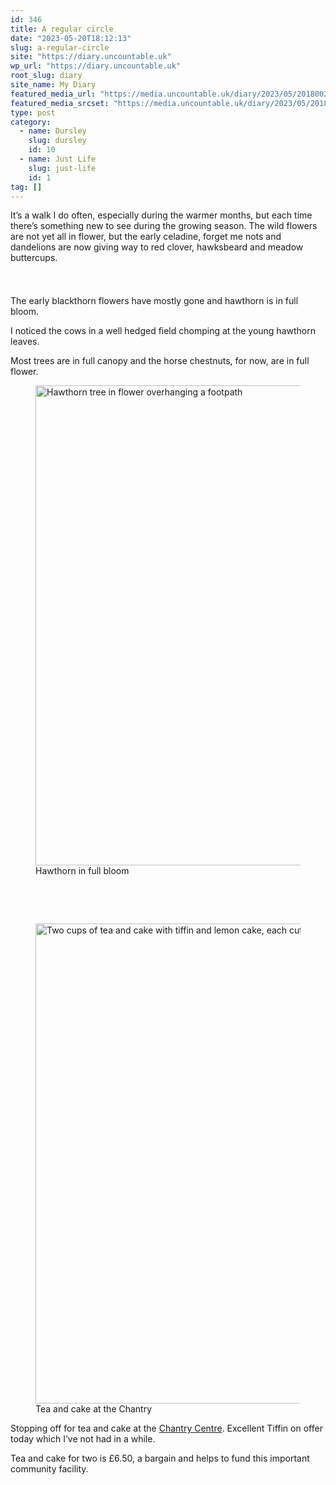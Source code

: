 ```yaml
---
id: 346
title: A regular circle
date: "2023-05-20T18:12:13"
slug: a-regular-circle
site: "https://diary.uncountable.uk"
wp_url: "https://diary.uncountable.uk"
root_slug: diary
site_name: My Diary
featured_media_url: "https://media.uncountable.uk/diary/2023/05/20180026/IMG20230520094429.webp"
featured_media_srcset: "https://media.uncountable.uk/diary/2023/05/20180026/IMG20230520094429-300x125.webp 300w, https://media.uncountable.uk/diary/2023/05/20180026/IMG20230520094429-1024x426.webp 1024w, https://media.uncountable.uk/diary/2023/05/20180026/IMG20230520094429-150x150.webp 150w, https://media.uncountable.uk/diary/2023/05/20180026/IMG20230520094429-1920x800.webp 1920w, https://media.uncountable.uk/diary/2023/05/20180026/IMG20230520094429.webp 2000w"
type: post
category:
  - name: Dursley
    slug: dursley
    id: 10
  - name: Just Life
    slug: just-life
    id: 1
tag: []
---
```



<p>It&#8217;s a walk I do often, especially during the warmer months, but each time there&#8217;s something new to see during the growing season.  The wild flowers are not yet all in flower, but the early celadine, forget me nots and dandelions are now giving way to red clover, hawksbeard and meadow buttercups.</p>


<style>.kb-row-layout-id_4b65db-97 > .kt-row-column-wrap{align-content:start;}:where(.kb-row-layout-id_4b65db-97 > .kt-row-column-wrap) > .wp-block-kadence-column{justify-content:start;}.kb-row-layout-id_4b65db-97 > .kt-row-column-wrap{column-gap:var(--global-kb-gap-md, 2rem);row-gap:var(--global-kb-gap-md, 2rem);padding-top:var(--global-kb-spacing-sm, 1.5rem);padding-bottom:var(--global-kb-spacing-sm, 1.5rem);grid-template-columns:repeat(2, minmax(0, 1fr));}.kb-row-layout-id_4b65db-97 > .kt-row-layout-overlay{opacity:0.30;}@media all and (max-width: 1024px){.kb-row-layout-id_4b65db-97 > .kt-row-column-wrap{grid-template-columns:repeat(2, minmax(0, 1fr));}}@media all and (max-width: 767px){.kb-row-layout-id_4b65db-97 > .kt-row-column-wrap{grid-template-columns:minmax(0, 1fr);}.kb-row-layout-id_4b65db-97 > .kt-row-column-wrap > .wp-block-kadence-column:nth-of-type(1){order:2;}.kb-row-layout-id_4b65db-97 > .kt-row-column-wrap > .wp-block-kadence-column:nth-of-type(2){order:1;}.kb-row-layout-id_4b65db-97 > .kt-row-column-wrap > .wp-block-kadence-column:nth-of-type(3){order:12;}.kb-row-layout-id_4b65db-97 > .kt-row-column-wrap > .wp-block-kadence-column:nth-of-type(4){order:11;}.kb-row-layout-id_4b65db-97 > .kt-row-column-wrap > .wp-block-kadence-column:nth-of-type(5){order:22;}.kb-row-layout-id_4b65db-97 > .kt-row-column-wrap > .wp-block-kadence-column:nth-of-type(6){order:21;}.kb-row-layout-id_4b65db-97 > .kt-row-column-wrap > .wp-block-kadence-column:nth-of-type(7){order:32;}.kb-row-layout-id_4b65db-97 > .kt-row-column-wrap > .wp-block-kadence-column:nth-of-type(8){order:31;}}</style><div class="kb-row-layout-wrap kb-row-layout-id_4b65db-97 alignnone wp-block-kadence-rowlayout"><div class="kt-row-column-wrap kt-has-2-columns kt-row-layout-equal kt-tab-layout-inherit kt-mobile-layout-row kt-row-valign-top">
<style>.kadence-column_584e57-d9 > .kt-inside-inner-col,.kadence-column_584e57-d9 > .kt-inside-inner-col:before{border-top-left-radius:0px;border-top-right-radius:0px;border-bottom-right-radius:0px;border-bottom-left-radius:0px;}.kadence-column_584e57-d9 > .kt-inside-inner-col{column-gap:var(--global-kb-gap-sm, 1rem);}.kadence-column_584e57-d9 > .kt-inside-inner-col{flex-direction:column;}.kadence-column_584e57-d9 > .kt-inside-inner-col > .aligncenter{width:100%;}.kadence-column_584e57-d9 > .kt-inside-inner-col:before{opacity:0.3;}.kadence-column_584e57-d9{position:relative;}@media all and (max-width: 1024px){.kadence-column_584e57-d9 > .kt-inside-inner-col{flex-direction:column;justify-content:center;}}@media all and (max-width: 767px){.kadence-column_584e57-d9 > .kt-inside-inner-col{flex-direction:column;justify-content:center;}}</style>
<div class="wp-block-kadence-column kadence-column_584e57-d9"><div class="kt-inside-inner-col">
<p>The early blackthorn flowers have mostly gone and hawthorn is in full bloom.  </p>



<p>I noticed the cows in a well hedged field chomping at the young hawthorn leaves.</p>



<p>Most trees are in full canopy and the horse chestnuts, for now, are in full flower.</p>
</div></div>


<style>.kadence-column_8fcdcc-87 > .kt-inside-inner-col,.kadence-column_8fcdcc-87 > .kt-inside-inner-col:before{border-top-left-radius:0px;border-top-right-radius:0px;border-bottom-right-radius:0px;border-bottom-left-radius:0px;}.kadence-column_8fcdcc-87 > .kt-inside-inner-col{column-gap:var(--global-kb-gap-sm, 1rem);}.kadence-column_8fcdcc-87 > .kt-inside-inner-col{flex-direction:column;}.kadence-column_8fcdcc-87 > .kt-inside-inner-col > .aligncenter{width:100%;}.kadence-column_8fcdcc-87 > .kt-inside-inner-col:before{opacity:0.3;}.kadence-column_8fcdcc-87{position:relative;}@media all and (max-width: 1024px){.kadence-column_8fcdcc-87 > .kt-inside-inner-col{flex-direction:column;justify-content:center;}}@media all and (max-width: 767px){.kadence-column_8fcdcc-87 > .kt-inside-inner-col{flex-direction:column;justify-content:center;}}</style>
<div class="wp-block-kadence-column kadence-column_8fcdcc-87"><div class="kt-inside-inner-col">
<figure class="wp-block-image size-large"><img loading="lazy" decoding="async" width="1024" height="768" src="https://media.uncountable.uk/diary/2023/05/20180023/IMG20230520114952-1024x768.webp" alt="Hawthorn tree in flower overhanging a footpath" class="wp-image-347" srcset="https://media.uncountable.uk/diary/2023/05/20180023/IMG20230520114952-1024x768.webp 1024w, https://media.uncountable.uk/diary/2023/05/20180023/IMG20230520114952-300x225.webp 300w, https://media.uncountable.uk/diary/2023/05/20180023/IMG20230520114952-1920x1440.webp 1920w, https://media.uncountable.uk/diary/2023/05/20180023/IMG20230520114952.webp 2000w" sizes="auto, (max-width: 1024px) 100vw, 1024px" /><figcaption class="wp-element-caption">Hawthorn in full bloom</figcaption></figure>
</div></div>

</div></div>

<style>.kb-row-layout-id_691160-34 > .kt-row-column-wrap{align-content:start;}:where(.kb-row-layout-id_691160-34 > .kt-row-column-wrap) > .wp-block-kadence-column{justify-content:start;}.kb-row-layout-id_691160-34 > .kt-row-column-wrap{column-gap:var(--global-kb-gap-md, 2rem);row-gap:var(--global-kb-gap-md, 2rem);padding-top:var(--global-kb-spacing-sm, 1.5rem);padding-bottom:var(--global-kb-spacing-sm, 1.5rem);grid-template-columns:repeat(2, minmax(0, 1fr));}.kb-row-layout-id_691160-34 > .kt-row-layout-overlay{opacity:0.30;}@media all and (max-width: 1024px){.kb-row-layout-id_691160-34 > .kt-row-column-wrap{grid-template-columns:repeat(2, minmax(0, 1fr));}}@media all and (max-width: 767px){.kb-row-layout-id_691160-34 > .kt-row-column-wrap{grid-template-columns:minmax(0, 1fr);}}</style><div class="kb-row-layout-wrap kb-row-layout-id_691160-34 alignnone wp-block-kadence-rowlayout"><div class="kt-row-column-wrap kt-has-2-columns kt-row-layout-equal kt-tab-layout-inherit kt-mobile-layout-row kt-row-valign-top">
<style>.kadence-column_deb5cd-e1 > .kt-inside-inner-col,.kadence-column_deb5cd-e1 > .kt-inside-inner-col:before{border-top-left-radius:0px;border-top-right-radius:0px;border-bottom-right-radius:0px;border-bottom-left-radius:0px;}.kadence-column_deb5cd-e1 > .kt-inside-inner-col{column-gap:var(--global-kb-gap-sm, 1rem);}.kadence-column_deb5cd-e1 > .kt-inside-inner-col{flex-direction:column;}.kadence-column_deb5cd-e1 > .kt-inside-inner-col > .aligncenter{width:100%;}.kadence-column_deb5cd-e1 > .kt-inside-inner-col:before{opacity:0.3;}.kadence-column_deb5cd-e1{position:relative;}@media all and (max-width: 1024px){.kadence-column_deb5cd-e1 > .kt-inside-inner-col{flex-direction:column;justify-content:center;}}@media all and (max-width: 767px){.kadence-column_deb5cd-e1 > .kt-inside-inner-col{flex-direction:column;justify-content:center;}}</style>
<div class="wp-block-kadence-column kadence-column_deb5cd-e1"><div class="kt-inside-inner-col">
<figure class="wp-block-image size-large"><img loading="lazy" decoding="async" width="1024" height="768" src="https://media.uncountable.uk/diary/2023/05/20180025/IMG20230520110414-1024x768.webp" alt="Two cups of tea and cake with tiffin and lemon cake, each cut in half on both plates" class="wp-image-348" srcset="https://media.uncountable.uk/diary/2023/05/20180025/IMG20230520110414-1024x768.webp 1024w, https://media.uncountable.uk/diary/2023/05/20180025/IMG20230520110414-300x225.webp 300w, https://media.uncountable.uk/diary/2023/05/20180025/IMG20230520110414-1920x1440.webp 1920w, https://media.uncountable.uk/diary/2023/05/20180025/IMG20230520110414.webp 2000w" sizes="auto, (max-width: 1024px) 100vw, 1024px" /><figcaption class="wp-element-caption">Tea and cake at the Chantry</figcaption></figure>
</div></div>


<style>.kadence-column_1e238e-bf > .kt-inside-inner-col,.kadence-column_1e238e-bf > .kt-inside-inner-col:before{border-top-left-radius:0px;border-top-right-radius:0px;border-bottom-right-radius:0px;border-bottom-left-radius:0px;}.kadence-column_1e238e-bf > .kt-inside-inner-col{column-gap:var(--global-kb-gap-sm, 1rem);}.kadence-column_1e238e-bf > .kt-inside-inner-col{flex-direction:column;}.kadence-column_1e238e-bf > .kt-inside-inner-col > .aligncenter{width:100%;}.kadence-column_1e238e-bf > .kt-inside-inner-col:before{opacity:0.3;}.kadence-column_1e238e-bf{position:relative;}@media all and (max-width: 1024px){.kadence-column_1e238e-bf > .kt-inside-inner-col{flex-direction:column;justify-content:center;}}@media all and (max-width: 767px){.kadence-column_1e238e-bf > .kt-inside-inner-col{flex-direction:column;justify-content:center;}}</style>
<div class="wp-block-kadence-column kadence-column_1e238e-bf"><div class="kt-inside-inner-col">
<p>Stopping off for tea and cake at the <a href="https://www.chantrycentre.org/">Chantry Centre</a>. Excellent Tiffin on offer today which I&#8217;ve not had in a while.</p>



<p>Tea and cake for two is £6.50, a bargain and helps to fund this important community facility.</p>
</div></div>

</div></div>